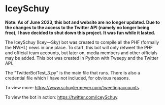 # IceySchuy

**Note: As of June 2023, this bot and website are no longer updated. Due to the changes to the access to the Twitter API (namely no longer being free), I have decided to shut down this project. It was fun while it lasted.**

The IceySchuy (Icey—Sky) bot was created to compile all the PHF (formally the NWHL) news in one place. To start, this bot will only retweet the PHF and official team accounts, but later on, media members and other officials may be added. This bot was created in Python with Tweepy and the Twitter API.  


The "TwitterBotTest_3.py" is the main file that runs. There is also a credential file which I have not included, for obvious reasons.


To view more: https://www.schuylermeyer.com/tweetingaccounts.

To view the bot in action: https://twitter.com/IceySchuy.
